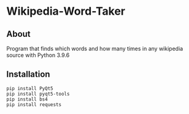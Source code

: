 # Wikipedia-Word-Taker
## About
Program that finds which words and how many times in any wikipedia source with Python 3.9.6
## Installation
```
pip install PyQt5
pip install pyqt5-tools
pip install bs4
pip install requests
```
